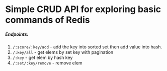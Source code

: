 # Simple CRUD API for exploring basic commands of Redis

##### Endpoints:
1. `/:score/:key/add` - add the key into sorted set then add value into hash.
2. `/:key/all` - get elems by set key with pagination
3. `/:key` - get elem by hash key
4. `/:set/:key/remove` - remove elem 

